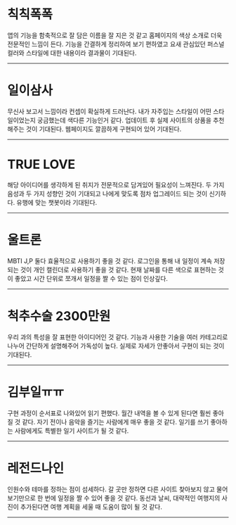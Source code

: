 칙칙폭폭
===
앱의 기능을 함축적으로 잘 담은 이름을 잘 지은 것 같고 홈페이지의 색상 소개로 더욱 전문적인 느낌이 든다. 기능을 간결하게 정리하여 보기 편하였고 요새 관심있던 퍼스널 컬러와 스타일에 대한 내용이라 결과물이 기대된다.

---
일이삼사
===
무신사 보고서 느낌이라 컨셉이 확실하게 드러난다. 내가 자주입는 스타일이 어떤 스타일이었는지 궁금했는데 색다른 기능인거 같다. 업데이트 후 실제 사이트의 상품을 추천해주는 것이 기대된다. 웹페이지도 깔끔하게 구현되어 있어 기대된다.

---
TRUE LOVE
===
해당 아이디어를 생각하게 된 취지가 전문적으로 담겨있어 필요성이 느껴진다. 두 가지 음성과 두 가지 성향인 것이 기대되고 나에게 맞도록 점차 업그레이드 되는 것이 신기하다. 유행에 맞는 챗봇이라 기대된다.

---
울트론
===
MBTI J,P 둘다 효율적으로 사용하기 좋을 것 같다. 로그인을 통해 내 일정이 계속 저장되는 것이 개인 캘린더로 사용하기 좋을 것 같다. 현재 날짜를 다른 색으로 표현하는 것이 좋았고 시간 단위로 쪼개서 일정을 짤 수 있는 점이 인상깊다.

---
척추수술 2300만원
===
우리 과의 특성을 잘 표현한 아이디어인 것 같다. 기능과 사용한 기술을 여러 카테고리로 나누어 간단하게 설명해주어 가독성이 높다. 실제로 자세가 안좋아서 구현이 되는 것이 기대된다.

---
김부일ㅠㅠ
===
구현 과정이 순서표로 나와있어 읽기 편했다. 월간 내역을 볼 수 있게 된다면 훨씬 좋아질 것 같다. 자기 전이나 음악을 즐기는 사람에게 매우 좋을 것 같다. 일기를 쓰기 좋아하는 사람에게도 특별한 일기 사이트가 될 것 같다.

---
레전드나인
===
인원수와 테마를 정하는 점이 섬세하다. 갈 곳만 정하면 다른 사이트 찾아보지 않고 물어보기만으로 한 번에 일정을 짤 수 있어 좋을 것 같다. 동선과 날씨, 대략적인 여행지의 사진이 추가된다면 여행 계획을 세울 때 도움이 많이 될 것 같다.

---
